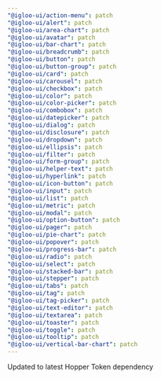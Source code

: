 ```yaml
---
"@igloo-ui/action-menu": patch
"@igloo-ui/alert": patch
"@igloo-ui/area-chart": patch
"@igloo-ui/avatar": patch
"@igloo-ui/bar-chart": patch
"@igloo-ui/breadcrumb": patch
"@igloo-ui/button": patch
"@igloo-ui/button-group": patch
"@igloo-ui/card": patch
"@igloo-ui/carousel": patch
"@igloo-ui/checkbox": patch
"@igloo-ui/color": patch
"@igloo-ui/color-picker": patch
"@igloo-ui/combobox": patch
"@igloo-ui/datepicker": patch
"@igloo-ui/dialog": patch
"@igloo-ui/disclosure": patch
"@igloo-ui/dropdown": patch
"@igloo-ui/ellipsis": patch
"@igloo-ui/filter": patch
"@igloo-ui/form-group": patch
"@igloo-ui/helper-text": patch
"@igloo-ui/hyperlink": patch
"@igloo-ui/icon-button": patch
"@igloo-ui/input": patch
"@igloo-ui/list": patch
"@igloo-ui/metric": patch
"@igloo-ui/modal": patch
"@igloo-ui/option-button": patch
"@igloo-ui/pager": patch
"@igloo-ui/pie-chart": patch
"@igloo-ui/popover": patch
"@igloo-ui/progress-bar": patch
"@igloo-ui/radio": patch
"@igloo-ui/select": patch
"@igloo-ui/stacked-bar": patch
"@igloo-ui/stepper": patch
"@igloo-ui/tabs": patch
"@igloo-ui/tag": patch
"@igloo-ui/tag-picker": patch
"@igloo-ui/text-editor": patch
"@igloo-ui/textarea": patch
"@igloo-ui/toaster": patch
"@igloo-ui/toggle": patch
"@igloo-ui/tooltip": patch
"@igloo-ui/vertical-bar-chart": patch
---
```


Updated to latest Hopper Token dependency
